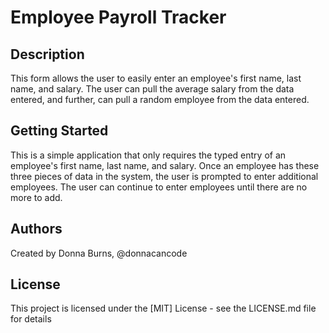 # Employee Payroll Tracker

## Description
This form allows the user to easily enter an employee's first name, last name, and salary.  The user can pull the average salary from the data entered, and further, can pull a random employee from the data entered.  

## Getting Started
This is a simple application that only requires the typed entry of an employee's first name, last name, and salary.  Once an employee has these three pieces of data in the system, the user is prompted to enter additional employees.  The user can continue to enter employees until there are no more to add.

## Authors
Created by Donna Burns, @donnacancode

## License
This project is licensed under the [MIT] License - see the LICENSE.md file for details
